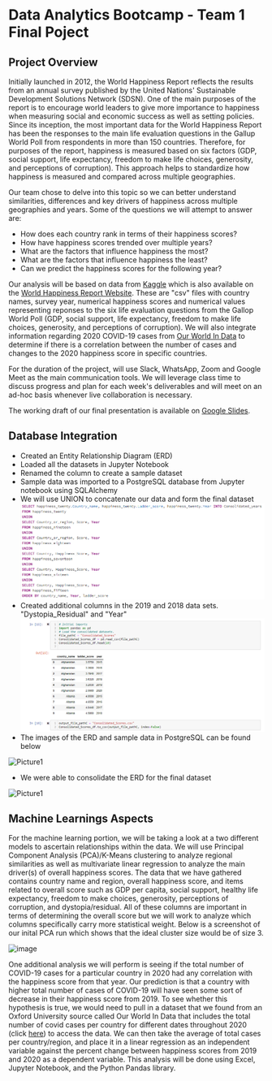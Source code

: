 # Data Analytics Bootcamp - Team 1 Final Poject

## Project Overview

Initially launched in 2012, the World Happiness Report reflects the results from an annual survey published by the United Nations' Sustainable Development Solutions Network (SDSN).  One of the main purposes of the report is to encourage world leaders to give more importance to happiness when measuring social and economic success as well as setting policies.  Since its inception, the most important data for the World Happiness Report has been the responses to the main life evaluation questions in the Gallup World Poll from respondents in more than 150 countries.  Therefore, for purposes of the report, happiness is measured based on six factors (GDP, social support, life expectancy, freedom to make life choices, generosity, and perceptions of corruption).  This approach helps to standardize how happiness is measured and compared across multiple geographies.

Our team chose to delve into this topic so we can better understand similarities, differences and key drivers of happiness across multiple geographies and years.  Some of the questions we will attempt to answer are:

- How does each country rank in terms of their happiness scores?
- How have happiness scores trended over multiple years?
- What are the factors that influence happiness the most?
- What are the factors that influence happiness the least?
- Can we predict the happiness scores for the following year?

Our analysis will be based on data from [Kaggle](https://www.kaggle.com/mathurinache/world-happiness-report) which is also available on the [World Happiness Report Website](https://worldhappiness.report/ed/2020/#appendices-and-data).  These are "csv" files with country names, survey year, numerical happiness scores and numerical values representing reponses to the six life evaluation questions from the Gallop World Poll (GDP, social support, life expectancy, freedom to make life choices, generosity, and perceptions of corruption).  We will also integrate information regarding 2020 COVID-19 cases from [Our World In Data](https://ourworldindata.org/covid-cases) to determine if there is a correlation between the number of cases and changes to the 2020 happiness score in specific countries.

For the duration of the project, will use Slack, WhatsApp, Zoom and Google Meet as the main communication tools.  We will leverage class time to discuss progress and plan for each week's deliverables and will meet on an ad-hoc basis whenever live collaboration is necessary.

The working draft of our final presentation is available on [Google Slides](https://docs.google.com/presentation/d/1LzUF1a--rYRFc8Gh1VT8G6T_l73ZLKaS8qHJjd3fUms/edit#slide=id.ged61554b6d_0_8).

## Database Integration

* Created an Entity Relationship Diagram (ERD) 
* Loaded all the datasets in Jupyter Notebook
* Renamed the column to create a sample dataset 
* Sample data was imported to a PostgreSQL database from Jupyter notebook using SQLAlchemy
* We will use UNION to concatenate our data and form the final dataset
![](https://github.com/degitaccount/Team1_Project/blob/Adam_M_branch/Data/Images/Union.PNG)
* Created additional columns in the 2019 and 2018 data sets. "Dystopia_Residual" and "Year"
![](https://github.com/degitaccount/Team1_Project/blob/Adam_M_branch/Data/Images/Stacked%20DF.PNG)
* The images of the ERD and sample data in PostgreSQL can be found below

![Picture1](https://user-images.githubusercontent.com/79213116/131256961-47f897c0-bbcb-48c0-9be5-a441791c06ad.png)

* We were able to consolidate the ERD for the final dataset

![Picture1](https://user-images.githubusercontent.com/79213116/131256940-7d11189d-6195-4be5-b860-81d6f3f984bc.png)

## Machine Learnings Aspects
For the machine learning portion, we will be taking a look at a two different models to ascertain relationships within the data. We will use Principal Component Analysis (PCA)/K-Means clustering to analyze regional similarities as well as multivariate linear regression to analyze the main driver(s) of overall happiness scores. The data that we have gathered contains country name and region, overall happiness score, and items related to overall score such as GDP per capita, social support, healthy life expectancy, freedom to make choices, generosity, perceptions of corruption, and dystopia/residual. All of these columns are important in terms of determining the overall score but we will work to analyze which columns specifically carry more statistical weight. Below is a screenshot of our inital PCA run which shows that the ideal cluster size would be of size 3. 

![image](https://user-images.githubusercontent.com/82548977/131260510-c239bec8-bf8d-4a3d-abbf-10469a6a3bc0.png)

One additional analysis we will perform is seeing if the total number of COVID-19 cases for a particular country in 2020 had any correlation with the happiness score from that year. Our prediction is that a country with higher total number of cases of COVID-19 will have seen some sort of decrease in their happiness score from 2019. To see whether this hypothesis is true, we would need to pull in a dataset that we found from an Oxford University source called Our World In Data that includes the total number of covid cases per country for different dates throughout 2020 (click [here](https://ourworldindata.org/covid-cases)) to access the data. We can then take the average of total cases per country/region, and place it in a linear regression as an independent variable against the percent change between happiness scores from 2019 and 2020 as a dependent variable. This analysis will be done using Excel, Jupyter Notebook, and the Python Pandas library.
